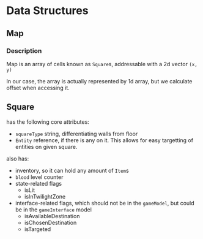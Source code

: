 # Data Structures

## Map

### Description

Map is an array of cells known as `Square`s, addressable with a 2d vector `(x, y)`

In our case, the array is actually represented by 1d array, but we calculate offset when accessing it.

## Square
has the following core attributes:
- `squareType` string, differentiating walls from floor
- `Entity` reference, if there is any on it. This allows for easy targetting of entities on given square.

also has:
- inventory, so it can hold any amount of `Item`s
- `blood` level counter
- state-related flags
  - isLit
  - isInTwilightZone
- interface-related flags, which should not be in the `gameModel`, but could be in the `gameInterface` model
  - isAvailableDestination
  - isChosenDestination
  - isTargeted



